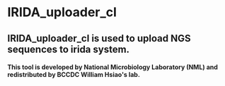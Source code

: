 # IRIDA_uploader_cl

## IRIDA_uploader_cl is used to upload NGS sequences to irida system.

#### This tool is developed by National Microbiology Laboratory (NML) and redistributed by BCCDC William Hsiao's lab.


